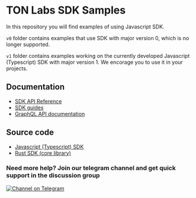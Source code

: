 # TON Labs SDK Samples
In this repository you will find examples of using Javascript SDK.

`v0` folder contains examples that use SDK with major version 0, which is no longer supported.

`v1` folder contains examples working on the currently developed Javascript (Typescript) SDK with major version 1. We encorage you to use it in your projects.


## Documentation 
* [SDK API Reference](https://github.com/tonlabs/TON-SDK/blob/master/docs/modules.md)
* [SDK guides](https://docs.ton.dev/86757ecb2/p/783f9d-about-sdk)
* [GraphQL API documentation](https://docs.ton.dev/86757ecb2/p/793337-graphql-api)

## Source code
* [Javascript (Typescript) SDK](http://github.com/tonlabs/ton-client-js "JS common library")
* [Rust SDK (core library)](https://github.com/tonlabs/ton-sdk "SDK Core library")


### Need more help? Join our telegram channel and get quick support in the discussion group

[![Channel on Telegram](https://img.shields.io/badge/chat-on%20telegram-9cf.svg)](https://t.me/freeton_sdk) 

